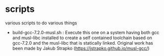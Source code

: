 # scripts
various scripts to do various things

- build-gcc-7.2.0-musl.sh : Execute this one on a system having both gcc and musl-libc installed to create a self contained toolchain based on gcc-7.2.0 and the musl-libc that is statically linked. Original work has been made by Jakub Strapko (https://jstrapko.github.io/musl-gcc/)
